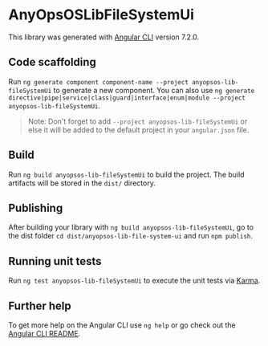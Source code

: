 # AnyOpsOSLibFileSystemUi

This library was generated with [Angular CLI](https://github.com/angular/angular-cli) version 7.2.0.

## Code scaffolding

Run `ng generate component component-name --project anyopsos-lib-fileSystemUi` to generate a new component. You can also use `ng generate directive|pipe|service|class|guard|interface|enum|module --project anyopsos-lib-fileSystemUi`.
> Note: Don't forget to add `--project anyopsos-lib-fileSystemUi` or else it will be added to the default project in your `angular.json` file. 

## Build

Run `ng build anyopsos-lib-fileSystemUi` to build the project. The build artifacts will be stored in the `dist/` directory.

## Publishing

After building your library with `ng build anyopsos-lib-fileSystemUi`, go to the dist folder `cd dist/anyopsos-lib-file-system-ui` and run `npm publish`.

## Running unit tests

Run `ng test anyopsos-lib-fileSystemUi` to execute the unit tests via [Karma](https://karma-runner.github.io).

## Further help

To get more help on the Angular CLI use `ng help` or go check out the [Angular CLI README](https://github.com/angular/angular-cli/blob/master/README.md).
